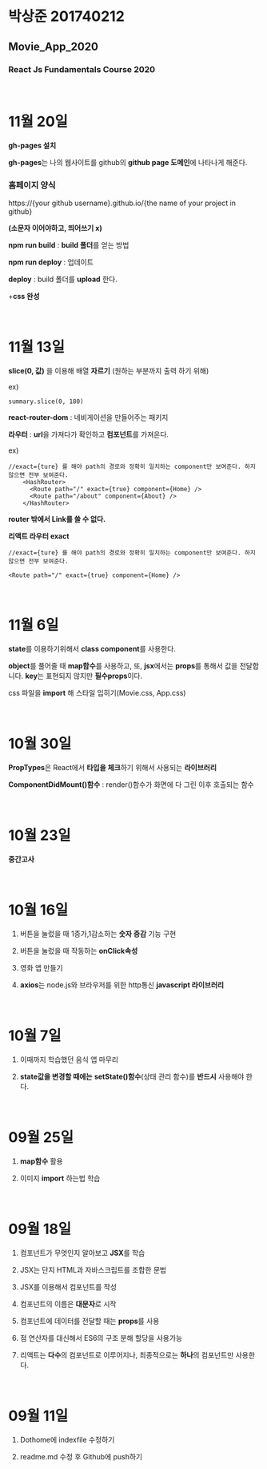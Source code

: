 # 박상준 201740212

## **Movie_App_2020**

### React Js Fundamentals Course 2020

<br>

# **11월 20일**

**gh-pages 설치**

**gh-pages**는 나의 웹사이트를 github의 **github page 도메인**에 나타나게 해준다.

### **홈페이지 양식**

https://{your github username}.github.io/{the name of your project in github}

**(소문자 이어야하고, 띄어쓰기 x)**

**npm run build** : **build 폴더**를 얻는 방법

**npm run deploy** : 업데이트

**deploy** : build 폴더를 **upload** 한다.

+**css 완성**

<br>

# **11월 13일**

**slice(0, 값)** 을 이용해 배열 **자르기** (원하는 부분까지 출력 하기 위해)

ex)

```
summary.slice(0, 180)
```

**react-router-dom** : 네비게이션을 만들어주는 패키지

**라우터** : **url**을 가져다가 확인하고 **컴포넌트**를 가져온다.

ex)

```
//exact={ture} 를 해야 path의 경로와 정확히 일치하는 component만 보여준다. 하지않으면 전부 보여준다.
    <HashRouter>
      <Route path="/" exact={true} component={Home} />
      <Route path="/about" component={About} />
    </HashRouter>
```

**router 밖에서 Link를 쓸 수 없다.**

**리액트 라우터 exact**

```
//exact={ture} 를 해야 path의 경로와 정확히 일치하는 component만 보여준다. 하지않으면 전부 보여준다.

<Route path="/" exact={true} component={Home} />
```

<br>

# **11월 6일**

**state**를 이용하기위해서 **class component**를 사용한다.

**object**를 풀어줄 때 **map함수**를 사용하고, 또, **jsx**에서는 **props**를 통해서 값을 전달합니다. **key**는 표현되지 않지만 **필수props**이다.

css 파일을 **import** 해 스타일 입히기(Movie.css, App.css)

<br>

# **10월 30일**

**PropTypes**은 React에서 **타입을 체크**하기 위해서 사용되는 **라이브러리**

**ComponentDidMount()함수** : render()함수가 화면에 다 그린 이후 호출되는 함수

<br>

# 10월 23일

**중간고사**

<br>

# 10월 16일

1. 버튼을 눌렀을 때 1증가,1감소하는 **숫자 증감** 기능 구현

2. 버튼을 눌렀을 때 작동하는 **onClick속성**

3. 영화 앱 만들기

4. **axios**는 node.js와 브라우저를 위한 http통신 **javascript 라이브러리**

<br>

# 10월 7일

1. 이때까지 학습했던 음식 앱 마무리

2. **state값을 변경할 때에는** **setState()함수**(상태 관리 함수)를 **반드시** 사용해야 한다.

<br>

# 09월 25일

1. **map함수** 활용

2. 이미지 **import** 하는법 학습

<br>

# 09월 18일

1. 컴포넌트가 무엇인지 알아보고 **JSX**를 학습

2. JSX는 단지 HTML과 자바스크립트를 조합한 문법

3. JSX를 이용해서 컴포넌트를 작성

4. 컴포넌트의 이름은 **대문자**로 시작

5. 컴포넌트에 데이터를 전달할 때는 **props**를 사용

6. 점 연산자를 대신해서 ES6의 구조 분해 할당을 사용가능

7. 리액트는 **다수**의 컴포넌트로 이루어지나, 최종적으로는 **하나**의 컴포넌트만 사용한다.

<br>

# 09월 11일

1. Dothome에 indexfile 수정하기

2. readme.md 수정 후 Github에 push하기
